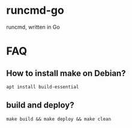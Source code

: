 # runcmd-go

runcmd, written in Go

# FAQ 

## How to install make on Debian?

~~~
apt install build-essential
~~~

## build and deploy?

~~~
make build && make deploy && make clean
~~~
